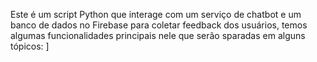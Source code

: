 Este é um script Python que interage com um serviço de chatbot e um banco de dados no Firebase para coletar feedback dos usuários, temos algumas funcionalidades principais nele que serão sparadas em alguns tópicos:
]
